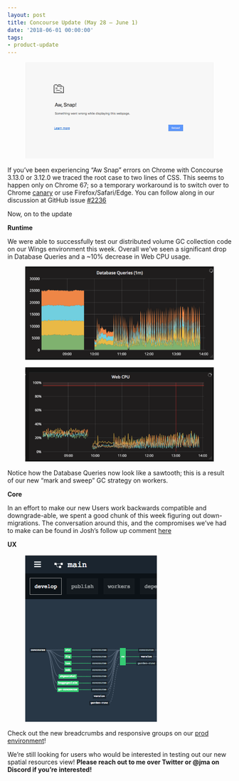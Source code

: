 ```yaml
---
layout: post
title: Concourse Update (May 28 — June 1)
date: '2018-06-01 00:00:00'
tags:
- product-update
---
```


<figure class="kg-card kg-image-card"><img src="assets/images/downloaded_images/Concourse-Update--May-28---June-1-/1-kJxF-3MOSqElyItFT2ec-A.png" class="kg-image" alt loading="lazy"></figure>

If you’ve been experiencing “Aw Snap” errors on Chrome with Concourse 3.13.0 or 3.12.0 we traced the root case to two lines of CSS. This seems to happen only on Chrome 67; so a temporary workaround is to switch over to Chrome [canary](https://www.google.com/chrome/browser/canary.html) or use Firefox/Safari/Edge. You can follow along in our discussion at GitHub issue [#2236](https://github.com/concourse/concourse/issues/2236)

Now, on to the update

**Runtime**

We were able to successfully test our distributed volume GC collection code on our Wings environment this week. Overall we’ve seen a significant drop in Database Queries and a ~10% decrease in Web CPU usage.

<figure class="kg-card kg-image-card"><img src="assets/images/downloaded_images/Concourse-Update--May-28---June-1-/1-GfBC0PNc6p2DOiGAbcxKnA.png" class="kg-image" alt loading="lazy"></figure><figure class="kg-card kg-image-card"><img src="assets/images/downloaded_images/Concourse-Update--May-28---June-1-/1-n8Ea93MfUmDIGaPLtdU37Q.png" class="kg-image" alt loading="lazy"></figure>

Notice how the Database Queries now look like a sawtooth; this is a result of our new “mark and sweep” GC strategy on workers.

**Core**

In an effort to make our new Users work backwards compatible and downgrade-able, we spent a good chunk of this week figuring out down-migrations. The conversation around this, and the compromises we’ve had to make can be found in Josh’s follow up comment [here](https://github.com/concourse/concourse/issues/1888#issuecomment-392958566)

**UX**

<figure class="kg-card kg-image-card"><img src="assets/images/downloaded_images/Concourse-Update--May-28---June-1-/1-VzHW0teV3e1DfrqcYWc_-w.png" class="kg-image" alt loading="lazy"></figure>

Check out the new breadcrumbs and responsive groups on our [prod environment](https://ci.concourse-ci.org/)!

We’re still looking for users who would be interested in testing out our new spatial resources view! **Please reach out to me over Twitter or @jma on Discord if you’re interested!**


